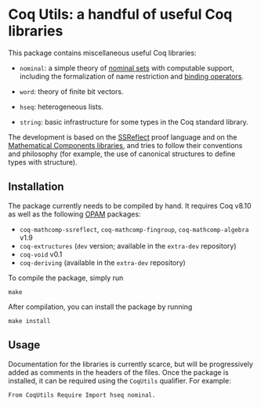 # Coq Utils: a handful of useful Coq libraries

This package contains miscellaneous useful Coq libraries:

- `nominal`: a simple theory of [nominal sets][1] with computable support,
  including the formalization of name restriction and [binding operators][2].

- `word`: theory of finite bit vectors.

- `hseq`: heterogeneous lists.

- `string`: basic infrastructure for some types in the Coq standard library.


The development is based on the [SSReflect][3] proof language and on the
[Mathematical Components libraries][4], and tries to follow their conventions
and philosophy (for example, the use of canonical structures to define types
with structure).

## Installation

The package currently needs to be compiled by hand.  It requires Coq v8.10 as
well as the following [OPAM][5] packages:

- `coq-mathcomp-ssreflect`, `coq-mathcomp-fingroup`, `coq-mathcomp-algebra` v1.9
- `coq-extructures` (`dev` version; available in the `extra-dev` repository)
- `coq-void` v0.1
- `coq-deriving` (available in the `extra-dev` repository)

To compile the package, simply run

    make

After compilation, you can install the package by running

    make install

## Usage

Documentation for the libraries is currently scarce, but will be progressively
added as comments in the headers of the files.  Once the package is installed,
it can be required using the `CoqUtils` qualifier.  For example:

    From CoqUtils Require Import hseq nominal.


  [1]: https://link.springer.com/article/10.1007/s001650200016
  [2]: http://www.sciencedirect.com/science/article/pii/S1571066116300743
  [3]: https://coq.inria.fr/distrib/current/refman/ssreflect.html
  [4]: https://github.com/math-comp/math-comp
  [5]: https://coq.inria.fr/opam/www/using.html
